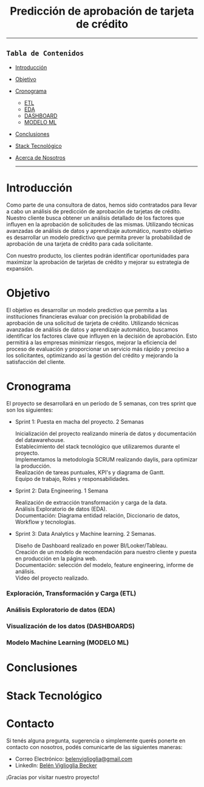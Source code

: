 <h1 align='center'> Predicción de aprobación de tarjeta de crédito </h1>



---
## **`Tabla de Contenidos`**

- [Introducción](#introducción)
- [Objetivo](#objetivo)
- [Cronograma](#cronograma)
    - [ETL](#exploración-transformación-y-carga-etl)
    - [EDA](#análisis-exploratorio-eda)
    - [DASHBOARD](#visualización-de-los-datos)
    - [MODELO ML](#modelo-machine-learning)
- [Conclusiones](#conclusiones)
- [Stack Tecnológico](#stack-tecnológico)
- [Acerca de Nosotros](#acerca-de-nosotros)


    ---

# Introducción

Como parte de una consultora de datos, hemos sido contratados para llevar a cabo un análisis de predicción de aprobación de tarjetas de crédito. Nuestro cliente busca obtener un análisis detallado de los factores que influyen en la aprobación de solicitudes de las mismas.  Utilizando técnicas avanzadas de análisis de datos y aprendizaje automático, nuestro objetivo es desarrollar un modelo predictivo que permita prever la probabilidad de aprobación de una tarjeta de crédito para cada solicitante. 

Con nuestro producto, los clientes podrán identificar oportunidades para maximizar la aprobación de tarjetas de crédito y mejorar su estrategia de expansión.

# Objetivo

El objetivo es desarrollar un modelo predictivo que permita a las instituciones financieras evaluar con precisión la probabilidad de aprobación de una solicitud de tarjeta de crédito. Utilizando técnicas avanzadas de análisis de datos y aprendizaje automático, buscamos identificar los factores clave que influyen en la decisión de aprobación. Esto permitirá a las empresas minimizar riesgos, mejorar la eficiencia del proceso de evaluación y proporcionar un servicio más rápido y preciso a los solicitantes, optimizando así la gestión del crédito y mejorando la satisfacción del cliente.

# Cronograma

El proyecto se desarrollará en un período de 5 semanas, con tres sprint que son los siguientes:

- Sprint 1: Puesta en macha del proyecto. 2 Semanas

  Inicialización del proyecto realizando minería de datos y documentación del datawarehouse.<br>
  Establecimiento del stack tecnológico que utilizaremos durante el proyecto.<br>
  Implementamos la metodología SCRUM realizando daylis, para optimizar la producción.<br>
  Realización de tareas puntuales, KPI's y diagrama de Gantt.<br>
  Equipo de trabajo, Roles y responsabilidades.<br>

- Sprint 2: Data Engineering. 1 Semana

  Realización de extracción transformación y carga de la data.<br>
  Análisis Exploratorio de datos (EDA).<br>
  Documentación: Diagrama entidad relación, Diccionario de datos, Workflow y tecnologías.<br>

- Sprint 3: Data Analytics y Machine learning. 2 Semanas.
  
  Diseño de Dashboard realizado en power BI/Looker/Tableau.<br>
  Creación de un modelo de recomendación para nuestro cliente y puesta en producción en la página web.<br>
  Documentación: selección del modelo, feature engineering, informe de análisis.<br>
  Video del proyecto realizado.<br>



### Exploración, Transformación y Carga (ETL)



### Análisis Exploratorio de datos (EDA)



### Visualización de los datos (DASHBOARDS)



### Modelo Machine Learning (MODELO ML)






# Conclusiones




# Stack Tecnológico




# <a name="Contacto">Contacto</a>

Si tenés alguna pregunta, sugerencia o simplemente querés ponerte en contacto con nosotros, podés comunicarte de las siguientes maneras:

- Correo Electrónico: [belenviglioglia@gmail.com](mailto:belenviglioglia@gmail.com)
- LinkedIn: [Belén Viglioglia Becker](https://www.linkedin.com/in/belen-viglioglia-becker/)


¡Gracias por visitar nuestro proyecto!


